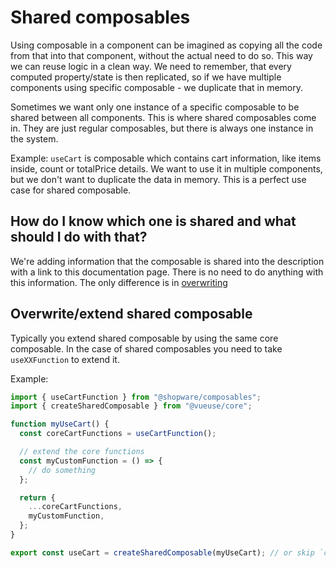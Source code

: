 # Shared composables

Using composable in a component can be imagined as copying all the code from that into that component, without the actual need to do so. This way we can reuse logic in a clean way. We need to remember, that every computed property/state is then replicated, so if we have multiple components using specific composable - we duplicate that in memory.

Sometimes we want only one instance of a specific composable to be shared between all components. This is where shared composables come in. They are just regular composables, but there is always one instance in the system.

Example:
`useCart` is composable which contains cart information, like items inside, count or totalPrice details. We want to use it in multiple components, but we don't want to duplicate the data in memory. This is a perfect use case for shared composable.

## How do I know which one is shared and what should I do with that?

We're adding information that the composable is shared into the description with a link to this documentation page.
There is no need to do anything with this information. The only difference is in [overwriting](./overwriting-composables.html)

## Overwrite/extend shared composable

Typically you extend shared composable by using the same core composable. In the case of shared composables you need to take `useXXFunction` to extend it.

Example:

```ts
import { useCartFunction } from "@shopware/composables";
import { createSharedComposable } from "@vueuse/core";

function myUseCart() {
  const coreCartFunctions = useCartFunction();

  // extend the core functions
  const myCustomFunction = () => {
    // do something
  };

  return {
    ...coreCartFunctions,
    myCustomFunction,
  };
}

export const useCart = createSharedComposable(myUseCart); // or skip `createSharedComposable` if you don't want it to be a shared composable anymore
```
